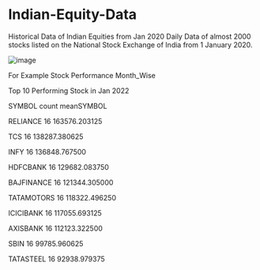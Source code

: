 # Indian-Equity-Data
Historical Data of Indian Equities from Jan 2020
Daily Data of almost 2000 stocks listed on the National Stock Exchange of India from 1 January 2020.



![image](https://user-images.githubusercontent.com/77392594/159693754-c45f7fda-e356-4705-861a-7f0ee4451a9a.png)



For Example Stock Performance Month_Wise

Top 10 Performing Stock in Jan 2022

SYMBOL        count           meanSYMBOL                          

RELIANCE       16  163576.203125

TCS            16  138287.380625

INFY           16  136848.767500

HDFCBANK       16  129682.083750

BAJFINANCE     16  121344.305000

TATAMOTORS     16  118322.496250

ICICIBANK      16  117055.693125

AXISBANK       16  112123.322500

SBIN           16   99785.960625

TATASTEEL      16   92938.979375
